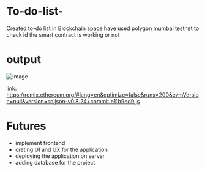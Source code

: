 # To-do-list-
Created to-do list in Blockchain space
have used polygon mumbai testnet to check id the smart contract is working or not

# output

![image](https://github.com/tmanas06/To-do-list-/assets/113188197/8e5f367c-4882-4b17-b217-6014f632a452)

link: https://remix.ethereum.org/#lang=en&optimize=false&runs=200&evmVersion=null&version=soljson-v0.8.24+commit.e11b9ed9.js


# Futures

- implement frontend
- creting UI and UX for the application
- deploying the application on server
- adding database for the project
